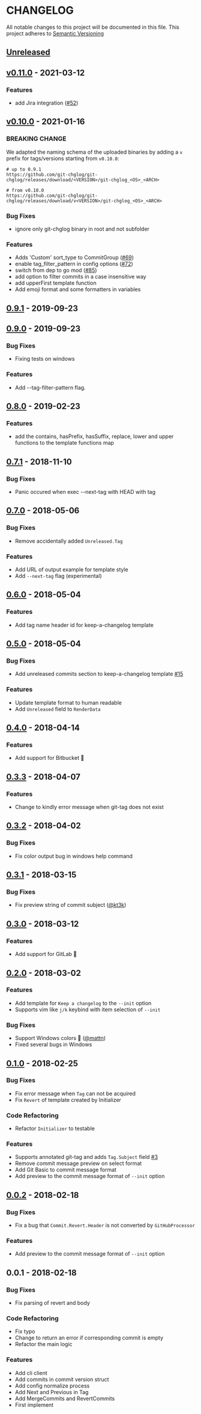 # CHANGELOG
All notable changes to this project will be documented in this file.
This project adheres to [Semantic Versioning](http://semver.org/spec/v2.0.0.html)

<a name="unreleased"></a>
## [Unreleased]

<a name="v0.11.0"></a>
## [v0.11.0] - 2021-03-12
### Features
- add Jira integration ([#52](https://github.com/git-chglog/git-chglog/issues/52))

<a name="v0.10.0"></a>
## [v0.10.0] - 2021-01-16

### BREAKING CHANGE
We adapted the naming schema of the uploaded binaries by adding a `v` prefix for tags/versions starting from `v0.10.0`: 
```
# up to 0.9.1
https://github.com/git-chglog/git-chglog/releases/download/<VERSION>/git-chglog_<OS>_<ARCH>

# from v0.10.0
https://github.com/git-chglog/git-chglog/releases/download/v<VERSION>/git-chglog_<OS>_<ARCH>

```

### Bug Fixes
- ignore only git-chglog binary in root and not subfolder

### Features
- Adds 'Custom' sort_type to CommitGroup ([#69](https://github.com/git-chglog/git-chglog/issues/69))
- enable tag_filter_pattern in config options ([#72](https://github.com/git-chglog/git-chglog/issues/72))
- switch from dep to go mod ([#85](https://github.com/git-chglog/git-chglog/issues/85))
- add option to filter commits in a case insensitive way
- add upperFirst template function
- Add emoji format and some formatters in variables


<a name="0.9.1"></a>
## [0.9.1] - 2019-09-23

<a name="0.9.0"></a>
## [0.9.0] - 2019-09-23
### Bug Fixes
- Fixing tests on windows

### Features
- Add --tag-filter-pattern flag.


<a name="0.8.0"></a>
## [0.8.0] - 2019-02-23
### Features
- add the contains, hasPrefix, hasSuffix, replace, lower and upper functions to the template functions map


<a name="0.7.1"></a>
## [0.7.1] - 2018-11-10
### Bug Fixes
- Panic occured when exec --next-tag with HEAD with tag


<a name="0.7.0"></a>
## [0.7.0] - 2018-05-06
### Bug Fixes
- Remove accidentally added `Unreleased.Tag`

### Features
- Add URL of output example for template style
- Add `--next-tag` flag (experimental)


<a name="0.6.0"></a>
## [0.6.0] - 2018-05-04
### Features
- Add tag name header id for keep-a-changelog template


<a name="0.5.0"></a>
## [0.5.0] - 2018-05-04
### Bug Fixes
- Add unreleased commits section to keep-a-changelog template [#15](https://github.com/git-chglog/git-chglog/issues/15)

### Features
- Update template format to human readable
- Add `Unreleased` field to `RenderData`


<a name="0.4.0"></a>
## [0.4.0] - 2018-04-14
### Features
- Add support for Bitbucket :tada:


<a name="0.3.3"></a>
## [0.3.3] - 2018-04-07
### Features
- Change to kindly error message when git-tag does not exist


<a name="0.3.2"></a>
## [0.3.2] - 2018-04-02
### Bug Fixes
- Fix color output bug in windows help command


<a name="0.3.1"></a>
## [0.3.1] - 2018-03-15
### Bug Fixes
- Fix preview string of commit subject ([@kt3k](https://github.com/kt3k))


<a name="0.3.0"></a>
## [0.3.0] - 2018-03-12
### Features
- Add support for GitLab :tada:


<a name="0.2.0"></a>
## [0.2.0] - 2018-03-02
### Features
- Add template for `Keep a changelog` to the `--init` option
- Supports vim like `j/k` keybind with item selection of `--init`

### Bug Fixes
- Support Windows colors :tada: ([@mattn](https://github.com/mattn))
- Fixed several bugs in Windows


<a name="0.1.0"></a>
## [0.1.0] - 2018-02-25
### Bug Fixes
- Fix error message when `Tag` can not be acquired
- Fix `Revert` of template created by Initializer

### Code Refactoring
- Refactor `Initializer` to testable

### Features
- Supports annotated git-tag and adds `Tag.Subject` field [#3](https://github.com/git-chglog/git-chglog/issues/3)
- Remove commit message preview on select format
- Add Git Basic to commit message format
- Add preview to the commit message format of `--init` option


<a name="0.0.2"></a>
## [0.0.2] - 2018-02-18
### Bug Fixes
- Fix a bug that `Commit.Revert.Header` is not converted by `GitHubProcessor`

### Features
- Add preview to the commit message format of `--init` option


<a name="0.0.1"></a>
## 0.0.1 - 2018-02-18
### Bug Fixes
- Fix parsing of revert and body

### Code Refactoring
- Fix typo
- Change to return an error if corresponding commit is empty
- Refactor the main logic

### Features
- Add cli client
- Add commits in commit version struct
- Add config normalize process
- Add Next and Previous in Tag
- Add MergeCommits and RevertCommits
- First implement


[Unreleased]: https://github.com/git-chglog/git-chglog/compare/v0.11.0...HEAD
[v0.11.0]: https://github.com/git-chglog/git-chglog/compare/v0.10.0...v0.11.0
[v0.10.0]: https://github.com/git-chglog/git-chglog/compare/0.9.1...v0.10.0
[0.9.1]: https://github.com/git-chglog/git-chglog/compare/0.9.0...0.9.1
[0.9.0]: https://github.com/git-chglog/git-chglog/compare/0.8.0...0.9.0
[0.8.0]: https://github.com/git-chglog/git-chglog/compare/0.7.1...0.8.0
[0.7.1]: https://github.com/git-chglog/git-chglog/compare/0.7.0...0.7.1
[0.7.0]: https://github.com/git-chglog/git-chglog/compare/0.6.0...0.7.0
[0.6.0]: https://github.com/git-chglog/git-chglog/compare/0.5.0...0.6.0
[0.5.0]: https://github.com/git-chglog/git-chglog/compare/0.4.0...0.5.0
[0.4.0]: https://github.com/git-chglog/git-chglog/compare/0.3.3...0.4.0
[0.3.3]: https://github.com/git-chglog/git-chglog/compare/0.3.2...0.3.3
[0.3.2]: https://github.com/git-chglog/git-chglog/compare/0.3.1...0.3.2
[0.3.1]: https://github.com/git-chglog/git-chglog/compare/0.3.0...0.3.1
[0.3.0]: https://github.com/git-chglog/git-chglog/compare/0.2.0...0.3.0
[0.2.0]: https://github.com/git-chglog/git-chglog/compare/0.1.0...0.2.0
[0.1.0]: https://github.com/git-chglog/git-chglog/compare/0.0.2...0.1.0
[0.0.2]: https://github.com/git-chglog/git-chglog/compare/0.0.1...0.0.2
